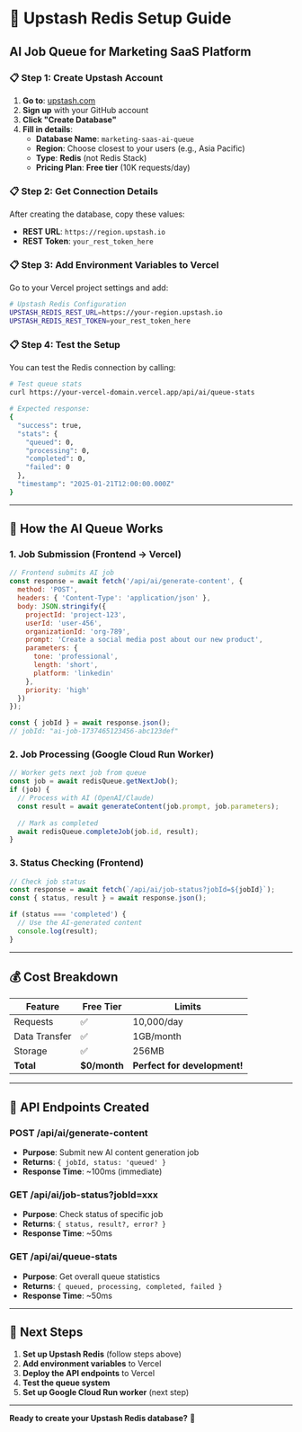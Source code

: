 # 🚀 Upstash Redis Setup Guide
## AI Job Queue for Marketing SaaS Platform

### 📋 **Step 1: Create Upstash Account**

1. **Go to**: [upstash.com](https://upstash.com)
2. **Sign up** with your GitHub account
3. **Click "Create Database"**
4. **Fill in details**:
   - **Database Name**: `marketing-saas-ai-queue`
   - **Region**: Choose closest to your users (e.g., Asia Pacific)
   - **Type**: **Redis** (not Redis Stack)
   - **Pricing Plan**: **Free tier** (10K requests/day)

### 📋 **Step 2: Get Connection Details**

After creating the database, copy these values:

- **REST URL**: `https://region.upstash.io`
- **REST Token**: `your_rest_token_here`

### 📋 **Step 3: Add Environment Variables to Vercel**

Go to your Vercel project settings and add:

```bash
# Upstash Redis Configuration
UPSTASH_REDIS_REST_URL=https://your-region.upstash.io
UPSTASH_REDIS_REST_TOKEN=your_rest_token_here
```

### 📋 **Step 4: Test the Setup**

You can test the Redis connection by calling:

```bash
# Test queue stats
curl https://your-vercel-domain.vercel.app/api/ai/queue-stats

# Expected response:
{
  "success": true,
  "stats": {
    "queued": 0,
    "processing": 0,
    "completed": 0,
    "failed": 0
  },
  "timestamp": "2025-01-21T12:00:00.000Z"
}
```

---

## 🎯 **How the AI Queue Works**

### **1. Job Submission (Frontend → Vercel)**
```javascript
// Frontend submits AI job
const response = await fetch('/api/ai/generate-content', {
  method: 'POST',
  headers: { 'Content-Type': 'application/json' },
  body: JSON.stringify({
    projectId: 'project-123',
    userId: 'user-456',
    organizationId: 'org-789',
    prompt: 'Create a social media post about our new product',
    parameters: {
      tone: 'professional',
      length: 'short',
      platform: 'linkedin'
    },
    priority: 'high'
  })
});

const { jobId } = await response.json();
// jobId: "ai-job-1737465123456-abc123def"
```

### **2. Job Processing (Google Cloud Run Worker)**
```javascript
// Worker gets next job from queue
const job = await redisQueue.getNextJob();
if (job) {
  // Process with AI (OpenAI/Claude)
  const result = await generateContent(job.prompt, job.parameters);
  
  // Mark as completed
  await redisQueue.completeJob(job.id, result);
}
```

### **3. Status Checking (Frontend)**
```javascript
// Check job status
const response = await fetch(`/api/ai/job-status?jobId=${jobId}`);
const { status, result } = await response.json();

if (status === 'completed') {
  // Use the AI-generated content
  console.log(result);
}
```

---

## 💰 **Cost Breakdown**

| Feature | Free Tier | Limits |
|---------|-----------|--------|
| Requests | ✅ | 10,000/day |
| Data Transfer | ✅ | 1GB/month |
| Storage | ✅ | 256MB |
| **Total** | **$0/month** | **Perfect for development!** |

---

## 🔧 **API Endpoints Created**

### **POST /api/ai/generate-content**
- **Purpose**: Submit new AI content generation job
- **Returns**: `{ jobId, status: 'queued' }`
- **Response Time**: ~100ms (immediate)

### **GET /api/ai/job-status?jobId=xxx**
- **Purpose**: Check status of specific job
- **Returns**: `{ status, result?, error? }`
- **Response Time**: ~50ms

### **GET /api/ai/queue-stats**
- **Purpose**: Get overall queue statistics
- **Returns**: `{ queued, processing, completed, failed }`
- **Response Time**: ~50ms

---

## 🚀 **Next Steps**

1. **Set up Upstash Redis** (follow steps above)
2. **Add environment variables** to Vercel
3. **Deploy the API endpoints** to Vercel
4. **Test the queue system**
5. **Set up Google Cloud Run worker** (next step)

---

**Ready to create your Upstash Redis database?** 🚀
